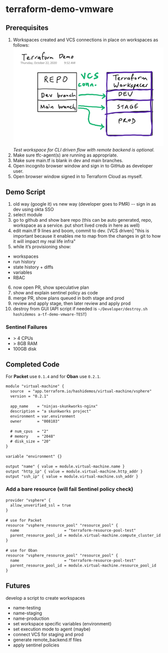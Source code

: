 # terraform-demo-vmware

## Prerequisites
1. Workspaces created and VCS connections in place on workspaces as follows:
![demo-diagram](./demo-diagram.png)
*Test workspace for CLI driven flow with remote backend is optional.*
2. Make sure tfc-agent(s) are running as appropriate.
3. Make sure main.tf is blank in dev and main branches.
4. Open incognito browser window and sign in to GitHub as developer user.
5. Open browser window signed in to Terraform Cloud as myself.

## Demo Script
1. old way (google it) vs new way (developer goes to PMR) -- sign in as dev using okta SSO
2. select module
3. go to github and show bare repo (this can be auto generated, repo, workspace as a service. put short lived creds in here as well)
4. edit main.tf 9 lines and boom, commit to dev. [VCS driven] "this is important because it enables me to map from the changes in git to how it will impact my real life infra"
5. while it’s provisioning show:
* workspaces
* run history
* state history + diffs
* variables
* RBAC
6. now open PR, show speculative plan
7. show and explain sentinel policy as code
8. merge PR, show plans queued in both stage and prod
9. review and apply stage, then later review and apply prod
9. destroy from GUI (API script if needed is `~/Developer/destroy.sh hashidemos a-tf-demo-vmware-TEST`)

### Sentinel Failures
* \> 4 CPUs
* \> 8GB RAM
* 100GB disk

## Completed Code
For **Packet** use `0.1.4` and for **Oban** use `0.2.1`.

```
module "virtual-machine" {
  source  = "app.terraform.io/hashidemos/virtual-machine/vsphere"
  version = "0.2.1"

  app_name    = "ninjas-skunkworks-nginx"
  description = "a skunkworks project"
  environment = var.environment
  owner       = "008103"

  # num_cpus  = "2"
  # memory    = "2048"
  # disk_size = "20"
}

variable "environment" {}

output "name" { value = module.virtual-machine.name }
output "http_ip" { value = module.virtual-machine.http_addr }
output "ssh_ip" { value = module.virtual-machine.ssh_addr }
```
### Add a bare resource (will fail Sentinel policy check)
```
provider "vsphere" {
  allow_unverified_ssl = true
}

# use for Packet
resource "vsphere_resource_pool" "resource_pool" {
  name                    = "terraform-resource-pool-test"
  parent_resource_pool_id = module.virtual-machine.compute_cluster_id
}

# use for Oban
resource "vsphere_resource_pool" "resource_pool" {
  name                    = "terraform-resource-pool-test"
  parent_resource_pool_id = module.virtual-machine.resource_pool_id
}
```

## Futures
develop a script to create workspaces
* name-testing
* name-staging
* name-production
* set workspace specific variables (environment)
* set execution mode to agent (maybe)
* connect VCS for staging and prod
* generate remote_backend.tf files
* apply sentinel policies
